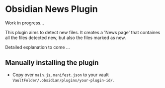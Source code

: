# Obsidian News Plugin

Work in progress...

This plugin aims to detect new files. It creates a 'News page' that containes all the files detected new, but also the files
marked as new.

Detailed explanation to come ...

## Manually installing the plugin

- Copy over `main.js`, `manifest.json` to your vault `VaultFolder/.obsidian/plugins/your-plugin-id/`.
